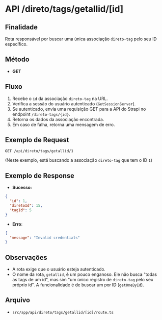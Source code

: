 # API /direto/tags/getallid/[id]

## Finalidade
Rota responsável por buscar uma única associação `direto-tag` pelo seu ID específico.

## Método
- **GET**

## Fluxo
1.  Recebe o `id` da associação `direto-tag` na URL.
2.  Verifica a sessão do usuário autenticado (`GetSessionServer`).
3.  Se autenticado, envia uma requisição GET para a API do Strapi no endpoint `/direto-tags/{id}`.
4.  Retorna os dados da associação encontrada.
5.  Em caso de falha, retorna uma mensagem de erro.

## Exemplo de Request
```http
GET /api/direto/tags/getallid/1
```
(Neste exemplo, está buscando a associação `direto-tag` que tem o ID `1`)

## Exemplo de Response
- **Sucesso:**
```json
{
  "id": 1,
  "diretoId": 15,
  "tagId": 5
}
```
- **Erro:**
```json
{
  "message": "Invalid credentials"
}
```

## Observações
- A rota exige que o usuário esteja autenticado.
- O nome da rota, `getallid`, é um pouco enganoso. Ele não busca "todas as tags de um id", mas sim "um único registro de `direto-tag` pelo seu próprio id". A funcionalidade é de buscar um por ID (`getOneById`).

## Arquivo
- `src/app/api/direto/tags/getallid/[id]/route.ts`

